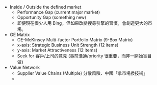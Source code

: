 *  Inside / Outside the defined market
	* Performance Gap (current major market)
	* Opportunity Gap (something new)
	* 即便現在很少人用 Bing，但如果改變搜尋引擎的習慣，會創造更大的市場。
* GE Matrix
	* GE-McKinsey Multi-factor Portfolio Matrix (9-Box Matrix)
	* x-axis: Strategic Business Unit Strength (12 items)
	* y-axis: Market Attractiveness (12 items)
	* Seek for 客戶/上司的意見 (事前溝通/priority 很重要，而非一開始盲目做)
* Value Network
	* Supplier Value Chains (Multiple) 分散風險、中國「拿市場換技術」
	* 